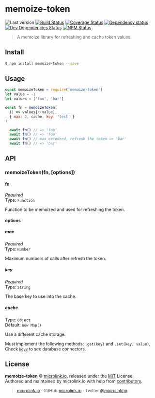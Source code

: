 # memoize-token

![Last version](https://img.shields.io/github/tag/microlinkhq/memoize-token.svg?style=flat-square)
[![Build Status](https://img.shields.io/travis/microlinkhq/memoize-token/master.svg?style=flat-square)](https://travis-ci.org/microlinkhq/memoize-token)
[![Coverage Status](https://img.shields.io/coveralls/microlinkhq/memoize-token.svg?style=flat-square)](https://coveralls.io/github/microlinkhq/memoize-token)
[![Dependency status](https://img.shields.io/david/microlinkhq/memoize-token.svg?style=flat-square)](https://david-dm.org/microlinkhq/memoize-token)
[![Dev Dependencies Status](https://img.shields.io/david/dev/microlinkhq/memoize-token.svg?style=flat-square)](https://david-dm.org/microlinkhq/memoize-token#info=devDependencies)
[![NPM Status](https://img.shields.io/npm/dm/memoize-token.svg?style=flat-square)](https://www.npmjs.org/package/memoize-token)

> A memoize library for refreshing and cache token values.

## Install

```bash
$ npm install memoize-token --save
```

## Usage

```js
const memoizeToken = require('memoize-token')
let value = -1
let values = ['foo', 'bar']

const fn = memoizeToken(
  () => values[++value], 
  { max: 2, cache, key: 'test' }
)

  await fn() // => 'foo'
  await fn() // => 'foo'
  await fn() // max excedeed, refresh the token => 'bar'
  await fn() // => 'bar'
```

## API

### memoizeToken(fn, [options])

#### fn

*Required*<br>
Type: `Function`

Function to be memoized and used for refreshing the token.

#### options

##### max

*Required*<br>
Type: `Number`<br>

Maximum numbers of calls after refresh the token.

##### key

*Required*<br>
Type: `String`<br>

The base key to use into the cache.

##### cache

Type: `Object`<br>
Default: `new Map()`

Use a different cache storage.

Must implement the following methods: `.get(key)` and `.set(key, value)`, Check [`keyv`](https://github.com/lukechilds/keyv) to see database connectors.

## License

**memoize-token** © [microlink.io](https://microlink.io), released under the [MIT](https://github.com/microlinkhq/memoize-token/blob/master/LICENSE.md) License.<br>
Authored and maintained by microlink.io with help from [contributors](https://github.com/microlinkhq/memoize-token/contributors).

> [microlink.io](https://microlink.io) · GitHub [microlink.io](https://github.com/microlinkhq) · Twitter [@microlinkhq](https://twitter.com/microlinkhq)

